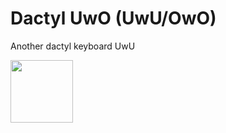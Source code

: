 # Dactyl UwO (UwU/OwO)
Another dactyl keyboard UwU

<img src="https://github.com/dotMortis/dactyl_uwo/blob/master/pictures/shooting_31.jpg" height="100">
